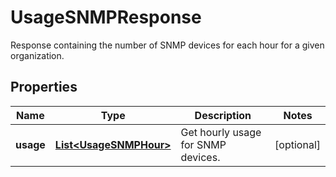 

# UsageSNMPResponse

Response containing the number of SNMP devices for each hour for a given organization.

## Properties

Name | Type | Description | Notes
------------ | ------------- | ------------- | -------------
**usage** | [**List&lt;UsageSNMPHour&gt;**](UsageSNMPHour.md) | Get hourly usage for SNMP devices. |  [optional]



